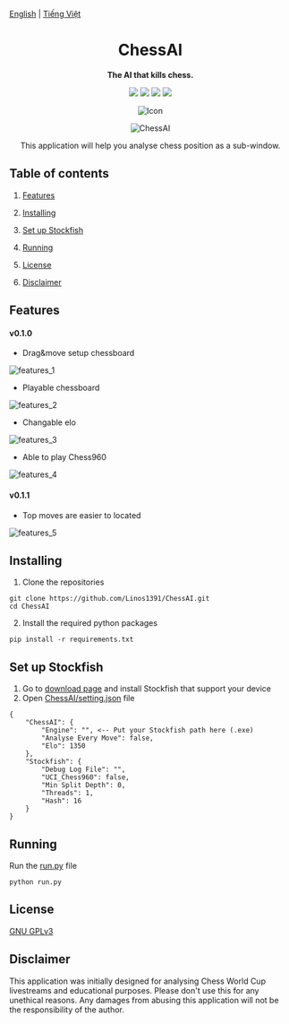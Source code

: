 [English](README.md) | [Tiếng Việt](README-vi.mdS)

<div align="center">

# ChessAI

**The AI that kills chess.**

[![][chessai-shield]][chessai-url]
[![][python-shield]][python-url]
[![][conda-shield]][conda-url]
[![][stockfish-shield]][stockfish-url]

[chessai-shield]: https://img.shields.io/badge/ChessAI-0.1.1-red
[chessai-url]: https://github.com/Linos1391/ChessAI
[python-shield]: https://img.shields.io/badge/Python-3.12+-yellow
[python-url]: https://www.python.org/downloads/
[conda-shield]: https://img.shields.io/badge/Anaconda-24.7+-grass
[conda-url]: https://www.anaconda.com/download
[stockfish-shield]: https://img.shields.io/badge/Stockfish-16+-green
[stockfish-url]: https://stockfishchess.org/download/

![Icon](assets/Icon128.png)

![ChessAI](assets/ChessAI.png)

This application will help you analyse chess position as a sub-window.

</div>

## Table of contents

1. [Features](#features)

2. [Installing](#installing)

3. [Set up Stockfish](#set-up-stockfish)

4. [Running](#running)

5. [License](#license)

6. [Disclaimer](#disclaimer)

## Features

#### v0.1.0

- Drag&move setup chessboard

![features_1](assets/features_1.gif)

- Playable chessboard

![features_2](assets/features_2.gif)

- Changable elo

![features_3](assets/features_3.gif)

- Able to play Chess960

![features_4](assets/features_4.gif)

#### v0.1.1

- Top moves are easier to located

![features_5](assets/features_5.gif)



## Installing

1. Clone the repositories

```
git clone https://github.com/Linos1391/ChessAI.git
cd ChessAI
```

2. Install the required python packages

```
pip install -r requirements.txt
```

## Set up Stockfish

1. Go to [download page](https://stockfishchess.org/download/) and install Stockfish that support your device
2. Open [ChessAI/setting.json](ChessAI/setting.json) file
```
{
    "ChessAI": {
        "Engine": "", <-- Put your Stockfish path here (.exe)
        "Analyse Every Move": false,
        "Elo": 1350
    },
    "Stockfish": {
        "Debug Log File": "",
        "UCI_Chess960": false,
        "Min Split Depth": 0,
        "Threads": 1,
        "Hash": 16
    }
}
```

## Running

Run the [run.py](run.py) file

```
python run.py
```

## License

[GNU GPLv3](LICENSE)

## Disclaimer

This application was initially designed for analysing Chess World Cup livestreams and educational purposes. Please don't use this for any unethical reasons. Any damages from abusing this application will not be the responsibility of the author.
